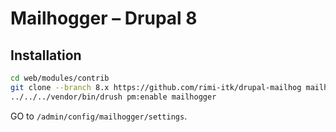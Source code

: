 # Mailhogger – Drupal 8

## Installation

```sh
cd web/modules/contrib
git clone --branch 8.x https://github.com/rimi-itk/drupal-mailhog mailhogger
../../../vendor/bin/drush pm:enable mailhogger
```

GO to `/admin/config/mailhogger/settings`.
